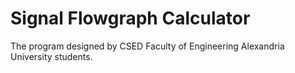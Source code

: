 # Signal Flowgraph Calculator
The program designed by CSED Faculty of Engineering Alexandria University students.
